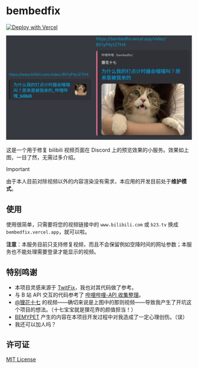 # bembedfix

[![Deploy with Vercel](https://vercel.com/button)](https://vercel.com/new/clone?repository-url=https%3A%2F%2Fgithub.com%2FDobby233Liu%2Fbembedfix)

![demo](demo.png)

这是一个用于修复 bilibili 视频页面在 Discord 上的预览效果的小服务。效果如上图，一目了然，无需过多介绍。

> [!IMPORTANT]
> 由于本人目前对除视频以外的内容渲染没有需求，本应用的开发目前处于**维护模式**。

## 使用

使用很简单，只需要将您的视频链接中的 `www.bilibili.com` 或 `b23.tv` 换成 `bembedfix.vercel.app`，就可以啦。

**注意**：本服务目前只支持修复视频，而且不会保留例如空降时间的网址参数；本服务也不能处理需要登录才能显示的视频。

## 特别鸣谢

-   本项目灵感来源于 [TwitFix](https://github.com/dylanpdx/BetterTwitFix)，我也对其代码做了参考。
-   与 B 站 API 交互的代码参考了 [哔哩哔哩-API 收集整理](https://github.com/SocialSisterYi/bilibili-API-collect)。
-   [@狸花十七](https://space.bilibili.com/5490502) 的视频——确切来说是上图中的那则视频——导致我产生了开坑这个项目的想法。（十七宝宝就是狸花界的颜值担当！）
-   [BEMYPET](https://space.bilibili.com/1677731862) 产生的内容在本项目开发过程中对我造成了一定心理创伤。（误）
-   我还可以加人吗？

## 许可证

[MIT License](LICENSE)
